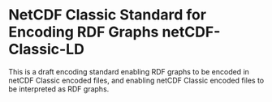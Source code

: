 NetCDF Classic Standard for Encoding RDF Graphs netCDF-Classic-LD
==============================================================

This is a draft encoding standard enabling RDF graphs to be encoded in netCDF Classic encoded files, and enabling netCDF Classic encoded files to be interpreted as RDF graphs.

